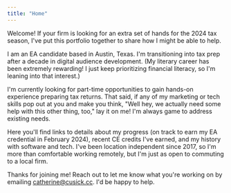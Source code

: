 ```yaml
---
title: "Home"
---
```

Welcome! If your firm is looking for an extra set of hands for the 2024 tax season, I've put this portfolio together to share how I might be able to help.

I am an EA candidate based in Austin, Texas. I'm transitioning into tax prep after a decade in digital audience development. (My literary career has been extremely rewarding! I just keep prioritizing financial literacy, so I'm leaning into that interest.)

I'm currently looking for part-time opportunities to gain hands-on experience preparing tax returns. That said, if any of my marketing or tech skills pop out at you and make you think, "Well hey, we actually need some help with this other thing, too," lay it on me! I'm always game to address existing needs.

Here you'll find links to details about my progress (on track to earn my EA credential in February 2024), recent CE credits I've earned, and my history with software and tech. I've been location independent since 2017, so I'm more than comfortable working remotely, but I'm just as open to commuting to a local firm.

Thanks for joining me! Reach out to let me know what you're working on by emailing catherine@cusick.cc. I'd be happy to help.